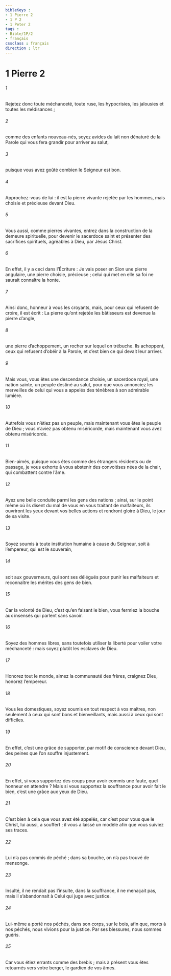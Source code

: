```yaml
---
bibleKeys : 
- 1 Pierre 2
- 1 P 2
- 1 Peter 2
tags : 
- Bible/1P/2
- français
cssclass : français
direction : ltr
---
```


# 1 Pierre 2

###### 1
Rejetez donc toute méchanceté, toute ruse, les hypocrisies, les jalousies et toutes les médisances ;
###### 2
comme des enfants nouveau-nés, soyez avides du lait non dénaturé de la Parole qui vous fera grandir pour arriver au salut,
###### 3
puisque vous avez goûté combien le Seigneur est bon.
###### 4
Approchez-vous de lui : il est la pierre vivante rejetée par les hommes, mais choisie et précieuse devant Dieu.
###### 5
Vous aussi, comme pierres vivantes, entrez dans la construction de la demeure spirituelle, pour devenir le sacerdoce saint et présenter des sacrifices spirituels, agréables à Dieu, par Jésus Christ.
###### 6
En effet, il y a ceci dans l’Écriture :
Je vais poser en Sion une pierre angulaire,
une pierre choisie, précieuse ;
celui qui met en elle sa foi
ne saurait connaître la honte.
###### 7
Ainsi donc, honneur à vous les croyants, mais, pour ceux qui refusent de croire, il est écrit : La pierre qu’ont rejetée les bâtisseurs est devenue la pierre d’angle,
###### 8
une pierre d’achoppement, un rocher sur lequel on trébuche. Ils achoppent, ceux qui refusent d’obéir à la Parole, et c’est bien ce qui devait leur arriver.
###### 9
Mais vous, vous êtes une descendance choisie, un sacerdoce royal, une nation sainte, un peuple destiné au salut, pour que vous annonciez les merveilles de celui qui vous a appelés des ténèbres à son admirable lumière.
###### 10
Autrefois vous n’étiez pas un peuple, mais maintenant vous êtes le peuple de Dieu ; vous n’aviez pas obtenu miséricorde, mais maintenant vous avez obtenu miséricorde.
###### 11
Bien-aimés, puisque vous êtes comme des étrangers résidents ou de passage, je vous exhorte à vous abstenir des convoitises nées de la chair, qui combattent contre l’âme.
###### 12
Ayez une belle conduite parmi les gens des nations ; ainsi, sur le point même où ils disent du mal de vous en vous traitant de malfaiteurs, ils ouvriront les yeux devant vos belles actions et rendront gloire à Dieu, le jour de sa visite.
###### 13
Soyez soumis à toute institution humaine à cause du Seigneur, soit à l’empereur, qui est le souverain,
###### 14
soit aux gouverneurs, qui sont ses délégués pour punir les malfaiteurs et reconnaître les mérites des gens de bien.
###### 15
Car la volonté de Dieu, c’est qu’en faisant le bien, vous fermiez la bouche aux insensés qui parlent sans savoir.
###### 16
Soyez des hommes libres, sans toutefois utiliser la liberté pour voiler votre méchanceté : mais soyez plutôt les esclaves de Dieu.
###### 17
Honorez tout le monde, aimez la communauté des frères, craignez Dieu, honorez l’empereur.
###### 18
Vous les domestiques, soyez soumis en tout respect à vos maîtres, non seulement à ceux qui sont bons et bienveillants, mais aussi à ceux qui sont difficiles.
###### 19
En effet, c’est une grâce de supporter, par motif de conscience devant Dieu, des peines que l’on souffre injustement.
###### 20
En effet, si vous supportez des coups pour avoir commis une faute, quel honneur en attendre ? Mais si vous supportez la souffrance pour avoir fait le bien, c’est une grâce aux yeux de Dieu.
###### 21
C’est bien à cela que vous avez été appelés, car
c’est pour vous que le Christ,
lui aussi, a souffert ;
il vous a laissé un modèle
afin que vous suiviez ses traces.
###### 22
Lui n’a pas commis de péché ;
dans sa bouche,
on n’a pas trouvé de mensonge.
###### 23
Insulté, il ne rendait pas l’insulte,
dans la souffrance, il ne menaçait pas,
mais il s’abandonnait
à Celui qui juge avec justice.
###### 24
Lui-même a porté nos péchés,
dans son corps, sur le bois,
afin que, morts à nos péchés,
nous vivions pour la justice.
Par ses blessures, nous sommes guéris.
###### 25
Car vous étiez errants
comme des brebis ;
mais à présent vous êtes retournés
vers votre berger, le gardien de vos âmes.
